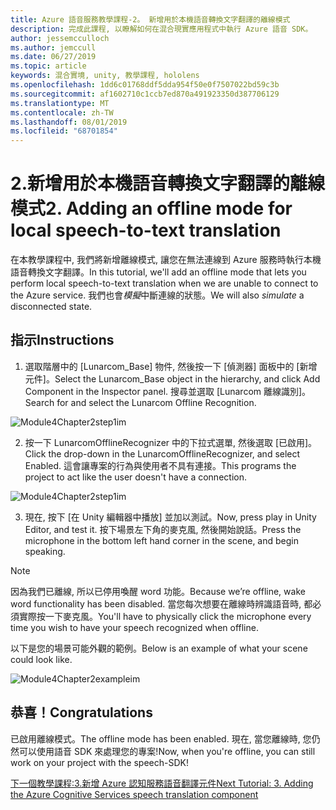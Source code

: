 ```yaml
---
title: Azure 語音服務教學課程-2。 新增用於本機語音轉換文字翻譯的離線模式
description: 完成此課程, 以瞭解如何在混合現實應用程式中執行 Azure 語音 SDK。
author: jessemcculloch
ms.author: jemccull
ms.date: 06/27/2019
ms.topic: article
keywords: 混合實境, unity, 教學課程, hololens
ms.openlocfilehash: 1dd6c01768ddf5dda954f50e0f7507022bd59c3b
ms.sourcegitcommit: af1602710c1ccb7ed870a491923350d387706129
ms.translationtype: MT
ms.contentlocale: zh-TW
ms.lasthandoff: 08/01/2019
ms.locfileid: "68701854"
---
```

# <a name="2-adding-an-offline-mode-for-local-speech-to-text-translation"></a><span data-ttu-id="cd44b-105">2.新增用於本機語音轉換文字翻譯的離線模式</span><span class="sxs-lookup"><span data-stu-id="cd44b-105">2. Adding an offline mode for local speech-to-text translation</span></span>

<span data-ttu-id="cd44b-106">在本教學課程中, 我們將新增離線模式, 讓您在無法連線到 Azure 服務時執行本機語音轉換文字翻譯。</span><span class="sxs-lookup"><span data-stu-id="cd44b-106">In this tutorial, we'll add an offline mode that lets you perform local speech-to-text translation when we are unable to connect to the Azure service.</span></span> <span data-ttu-id="cd44b-107">我們也會*模擬*中斷連線的狀態。</span><span class="sxs-lookup"><span data-stu-id="cd44b-107">We will also *simulate* a disconnected state.</span></span>

## <a name="instructions"></a><span data-ttu-id="cd44b-108">指示</span><span class="sxs-lookup"><span data-stu-id="cd44b-108">Instructions</span></span>

1. <span data-ttu-id="cd44b-109">選取階層中的 [Lunarcom_Base] 物件, 然後按一下 [偵測器] 面板中的 [新增元件]。</span><span class="sxs-lookup"><span data-stu-id="cd44b-109">Select the Lunarcom_Base object in the hierarchy, and click Add Component in the Inspector panel.</span></span> <span data-ttu-id="cd44b-110">搜尋並選取 [Lunarcom 離線識別]。</span><span class="sxs-lookup"><span data-stu-id="cd44b-110">Search for and select the Lunarcom Offline Recognition.</span></span>

![Module4Chapter2step1im](images/module4chapter2step1im.PNG)

2. <span data-ttu-id="cd44b-112">按一下 LunarcomOfflineRecognizer 中的下拉式選單, 然後選取 [已啟用]。</span><span class="sxs-lookup"><span data-stu-id="cd44b-112">Click the drop-down in the LunarcomOfflineRecognizer, and select Enabled.</span></span> <span data-ttu-id="cd44b-113">這會讓專案的行為與使用者不具有連接。</span><span class="sxs-lookup"><span data-stu-id="cd44b-113">This programs the project to act like the user doesn't have a connection.</span></span> 

![Module4Chapter2step1im](images/module4chapter2step2im.PNG)

3. <span data-ttu-id="cd44b-115">現在, 按下 [在 Unity 編輯器中播放] 並加以測試。</span><span class="sxs-lookup"><span data-stu-id="cd44b-115">Now, press play in Unity Editor, and test it.</span></span> <span data-ttu-id="cd44b-116">按下場景左下角的麥克風, 然後開始說話。</span><span class="sxs-lookup"><span data-stu-id="cd44b-116">Press the microphone in the bottom left hand corner in the scene, and begin speaking.</span></span> 

> [!NOTE]
> <span data-ttu-id="cd44b-117">因為我們已離線, 所以已停用喚醒 word 功能。</span><span class="sxs-lookup"><span data-stu-id="cd44b-117">Because we’re offline, wake word functionality has been disabled.</span></span> <span data-ttu-id="cd44b-118">當您每次想要在離線時辨識語音時, 都必須實際按一下麥克風。</span><span class="sxs-lookup"><span data-stu-id="cd44b-118">You'll have to physically click the microphone every time you wish to have your speech recognized when offline.</span></span> 

<span data-ttu-id="cd44b-119">以下是您的場景可能外觀的範例。</span><span class="sxs-lookup"><span data-stu-id="cd44b-119">Below is an example of what your scene could look like.</span></span>

![Module4Chapter2exampleim](images/module4chapter2exampleim.PNG)

## <a name="congratulations"></a><span data-ttu-id="cd44b-121">恭喜！</span><span class="sxs-lookup"><span data-stu-id="cd44b-121">Congratulations</span></span>

<span data-ttu-id="cd44b-122">已啟用離線模式。</span><span class="sxs-lookup"><span data-stu-id="cd44b-122">The offline mode has been enabled.</span></span> <span data-ttu-id="cd44b-123">現在, 當您離線時, 您仍然可以使用語音 SDK 來處理您的專案!</span><span class="sxs-lookup"><span data-stu-id="cd44b-123">Now, when you're offline, you can still work on your project with the speech-SDK!</span></span> 


[<span data-ttu-id="cd44b-124">下一個教學課程:3.新增 Azure 認知服務語音翻譯元件</span><span class="sxs-lookup"><span data-stu-id="cd44b-124">Next Tutorial: 3.  Adding the Azure Cognitive Services speech translation component</span></span>](mrlearning-speechSDK-ch3.md)

